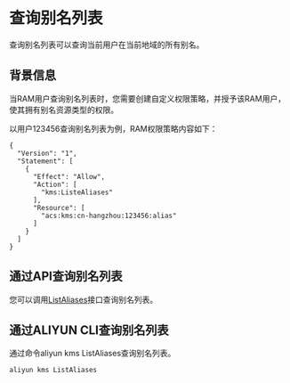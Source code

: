 # 查询别名列表

查询别名列表可以查询当前用户在当前地域的所有别名。

## 背景信息

当RAM用户查询别名列表时，您需要创建自定义权限策略，并授予该RAM用户，使其拥有别名资源类型的权限。

以用户123456查询别名列表为例，RAM权限策略内容如下：

```
{
  "Version": "1",
  "Statement": [
    {
      "Effect": "Allow",
      "Action": [
        "kms:ListeAliases"
      ],
      "Resource": [
        "acs:kms:cn-hangzhou:123456:alias"
      ]
    }
  ]
}
```

## 通过API查询别名列表

您可以调用[ListAliases](/intl.zh-CN/API参考/密钥/ListAliases.md)接口查询别名列表。

## 通过ALIYUN CLI查询别名列表

通过命令aliyun kms ListAliases查询别名列表。

```
aliyun kms ListAliases
```

